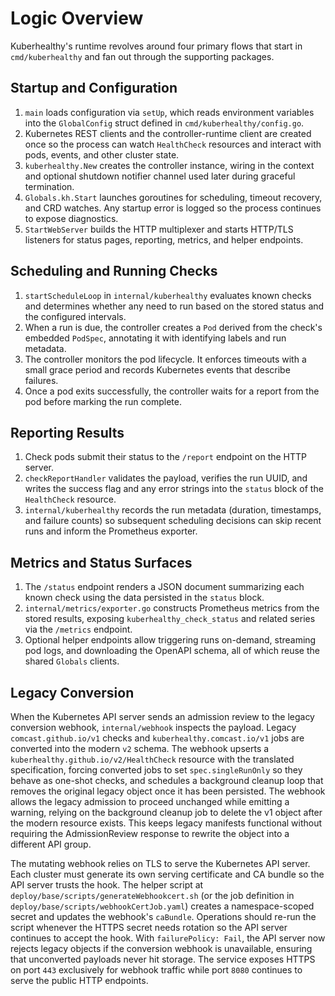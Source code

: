 # Logic Overview

Kuberhealthy's runtime revolves around four primary flows that start in
`cmd/kuberhealthy` and fan out through the supporting packages.

## Startup and Configuration

1. `main` loads configuration via `setUp`, which reads environment variables
   into the `GlobalConfig` struct defined in `cmd/kuberhealthy/config.go`.
2. Kubernetes REST clients and the controller-runtime client are created once
   so the process can watch `HealthCheck` resources and interact with
   pods, events, and other cluster state.
3. `kuberhealthy.New` creates the controller instance, wiring in the context and
   optional shutdown notifier channel used later during graceful termination.
4. `Globals.kh.Start` launches goroutines for scheduling, timeout recovery, and
   CRD watches. Any startup error is logged so the process continues to expose
   diagnostics.
5. `StartWebServer` builds the HTTP multiplexer and starts HTTP/TLS listeners
   for status pages, reporting, metrics, and helper endpoints.

## Scheduling and Running Checks

1. `startScheduleLoop` in `internal/kuberhealthy` evaluates known checks and
   determines whether any need to run based on the stored status and the
   configured intervals.
2. When a run is due, the controller creates a `Pod` derived from the check's
   embedded `PodSpec`, annotating it with identifying labels and run metadata.
3. The controller monitors the pod lifecycle. It enforces timeouts with a small
   grace period and records Kubernetes events that describe failures.
4. Once a pod exits successfully, the controller waits for a report from the pod
   before marking the run complete.

## Reporting Results

1. Check pods submit their status to the `/report` endpoint on the HTTP server.
2. `checkReportHandler` validates the payload, verifies the run UUID, and writes
   the success flag and any error strings into the `status` block of the
   `HealthCheck` resource.
3. `internal/kuberhealthy` records the run metadata (duration, timestamps, and
   failure counts) so subsequent scheduling decisions can skip recent runs and
   inform the Prometheus exporter.

## Metrics and Status Surfaces

1. The `/status` endpoint renders a JSON document summarizing each known check
   using the data persisted in the `status` block.
2. `internal/metrics/exporter.go` constructs Prometheus metrics from the stored
   results, exposing `kuberhealthy_check_status` and related series via the
   `/metrics` endpoint.
3. Optional helper endpoints allow triggering runs on-demand, streaming pod
   logs, and downloading the OpenAPI schema, all of which reuse the shared
   `Globals` clients.

## Legacy Conversion

When the Kubernetes API server sends an admission review to the legacy
conversion webhook, `internal/webhook` inspects the payload. Legacy
`comcast.github.io/v1` checks and `kuberhealthy.comcast.io/v1` jobs are
converted into the modern `v2` schema. The webhook upserts a
`kuberhealthy.github.io/v2/HealthCheck` resource with the translated
specification, forcing converted jobs to set `spec.singleRunOnly` so they behave
as one-shot checks, and schedules a background cleanup loop that removes the
original legacy object once it has been persisted. The webhook allows the legacy
admission to proceed unchanged while emitting a warning, relying on the
background cleanup job to delete the v1 object after the modern resource
exists. This keeps legacy manifests functional without requiring the
AdmissionReview response to rewrite the object into a different API group.

The mutating webhook relies on TLS to serve the Kubernetes API server. Each
cluster must generate its own serving certificate and CA bundle so the API
server trusts the hook. The helper script at
`deploy/base/scripts/generateWebhookcert.sh` (or the job definition in
`deploy/base/scripts/webhookCertJob.yaml`) creates a namespace-scoped secret and
updates the webhook's `caBundle`. Operations should re-run the script whenever
the HTTPS secret needs rotation so the API server continues to accept the hook.
With `failurePolicy: Fail`, the API server now rejects legacy objects if the
conversion webhook is unavailable, ensuring that unconverted payloads never hit
storage. The service exposes HTTPS on port `443` exclusively for webhook traffic
while port `8080` continues to serve the public HTTP endpoints.
